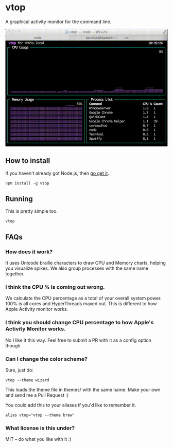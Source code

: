 vtop
=========

A graphical activity monitor for the command line.

![](docs/example.gif)

How to install
---

If you haven't already got Node.js, then [go get it](http://nodejs.org/).

```
npm install -g vtop
```

Running
---

This is pretty simple too.

```
vtop
```

FAQs
----

### How does it work?

It uses Unicode braille characters to draw CPU and Memory charts, helping you visualize spikes. We also group processes with the same name together.

### I think the CPU % is coming out wrong.

We calculate the CPU percentage as a total of your overall system power. 100% is all cores and HyperThreads maxed out. This is different to how Apple Activity monitor works.

### I think you should change CPU percentage to how Apple's Activity Monitor works.

No I like it this way. Feel free to submit a PR with it as a config option though.

### Can I change the color scheme?

Sure, just do:

```
vtop --theme wizard
```

This loads the theme file in themes/ with the same name. Make your own and send me a Pull Request :)

You could add this to your aliases if you'd like to remember it.

```
alias vtop="vtop --theme brew"
```

### What license is this under?

MIT – do what you like with it :)

